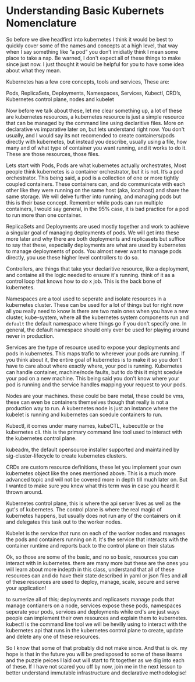 # Understanding Basic Kubernets Nomenclature

So before we dive headfirst into kubernetes I think it would be best to quickly cover some of the names and concepts at a high level, that way when I say something like “a pod” you don’t imidiatly think I mean some place to take a nap. Be warned, I don't expect all of these things to make since just now. I just thought it would be helpful for you to have some idea about what they mean.

Kubernetes has a few core concepts, tools and services, These are:

Pods, ReplicaSets, Deployments, Namespaces, Services, Kubectl, CRD’s, Kubernetes control plane, nodes and kubelet

Now before we talk about these, let me clear something up, a lot of these are kubernetes resources, a kubernetes resource is just a simple resource that can be managed by the command line using declaritive files. More on declarative vs imparative later on, but lets understand right now. You don't usually, and I would say its not recomended to create containers/pods directly with kubernetes, but instead you describe, usually using a file, how many and of what type of container you want running, and it works to do it. These are those resources, those files.

Lets start with Pods, Pods are what kubernetes actually orchestrates, Most people think kubernetes is a container orchestrator, but it is not. It’s a pod orchestrator. This being said, a pod is a collection of one or more tightly coupled containers. These containers can, and do communicate with each other like they were running on the same host (aka, localhost) and share the same storage. We will delve further into running, and managing pods but this is their base concept. Remember while pods can run multiple containers, I would say general, in the 95% case, it is bad practice for a pod to run more than one container.

ReplicaSets and Deployments are used mostly together and work to achieve a singular goal of managing deployments of pods. We will get into these more later and why there are both deployments and replicasets but suffice to say that these, especially deployments are what are used by kubernetes to manage deployments of pods. You almost never want to manage pods directly, you use these higher level controllers to do so.

Controllers, are things that take your declaritive resource, like a deployment, and containe all the logic needed to ensure it's running. think of it as a control loop that knows how to do x job. This is the back bone of kubernetes.

Namespaces are a tool used to seperate and isolate resources in a kubernetes cluster. These can be used for a lot of things but for right now all you really need to know is there are two main ones when you have a new cluster, kube-system, where all the kubernetes system components run and `default` the default namespace where things go if you don't specify one. In general, the default namespace should only ever be used for playing around never in production.

Services are the type of resource used to expose your deployments and pods in kubernetes. This maps trafic to wherever your pods are running. If you think about it, the entire goal of kubernetes is to make it so you don't have to care about where exactly where, your pod is running. Kubernetes can handle container, machine/node faults, but to do this it might scedule your pod on a new machine. This being said you don't know where your pod is running and the service handles mapping your request to your pods.

Nodes are your machines. these could be bare metal, these could be vms, these can even be containers themselves though that really is not a production way to run. A kubernetes node is just an instance where the kubelet is running and kubernetes can scedule containers to run.

Kubectl, it comes under many names, kubeCTL, kubecuttle or the kubernetes cli. this is the primary command line tool used to interact with the kubernetes control plane.

kubeadm, the default opensource installer supported and maintained by sig-cluster-lifecycle to create kubernetes clusters.

CRDs are custom resource definitions, these let you implement your own kubernetes object like the ones mentioned above. This is a much more advanced topic and will not be covered more in depth till much later on. But I wanted to make sure you knew what this term was in case you heard it thrown around.

Kubernetes control plane, this is where the api server lives as well as the gut's of kubernetes. The control plane is where the real magic of kubernetes happens, but usually does not run any of the containers on it and delegates this task out to the worker nodes.

Kubelet is the service that runs on each of the worker nodes and manages the pods and containers running on it. It's the service that interacts with the container runtime and reports back to the control plane on their status

Ok, so those are some of the basic, and no so basic, resources you can interact with in kubernetes. there are many more but these are the ones you will learn about more indepth in this class, understand that all of these resources can and do have their state described in yaml or json files and all of these resources are used to deploy, manage, scale, secure and serve your application!

to sumerize all of this; deployments and replicasets manage pods that manage contianers on a node, services expose these pods, namespaces seperate your pods, services and deployments while crd's are just ways people can implement their own resources and explain them to kubernetes. kubectl is the command line tool we will be hevilly using to interact with the kubernetes api that runs in the kubernetes control plane to create, update and delete any one of these resources.

So I know that some of that probably did not make since. And that is ok. my hope is that in the future you will be predisposed to some of these iteams and the puzzle peices I laid out will start to fit together as we dig into each of these. If I have not scared you off by now, join me in the next lesson to better understand immutable infrastructure and declarative methodologise!